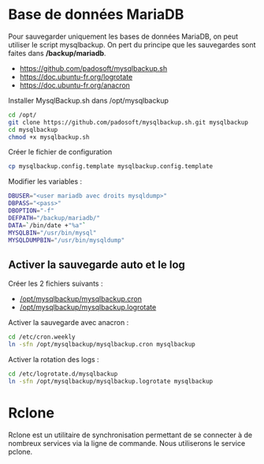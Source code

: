 # Base de données MariaDB

Pour sauvegarder uniquement les bases de données MariaDB, on peut utiliser le script mysqlbackup. On pert du principe que les sauvegardes sont faites dans **/backup/mariadb**.

- https://github.com/padosoft/mysqlbackup.sh
- https://doc.ubuntu-fr.org/logrotate
- https://doc.ubuntu-fr.org/anacron

Installer MysqlBackup.sh dans /opt/mysqlbackup

```bash
cd /opt/
git clone https://github.com/padosoft/mysqlbackup.sh.git mysqlbackup
cd mysqlbackup
chmod +x mysqlbackup.sh
```

Créer le fichier de configuration
```bash
cp mysqlbackup.config.template mysqlbackup.config.template
```

Modifier les variables :
```bash
DBUSER="<user mariadb avec droits mysqldump>"
DBPASS="<pass>"
DBOPTION="-f"
DEFPATH="/backup/mariadb/"
DATA=`/bin/date +"%a"`
MYSQLBIN="/usr/bin/mysql"
MYSQLDUMPBIN="/usr/bin/mysqldump"
```

## Activer la sauvegarde auto et le log

Créer les 2 fichiers suivants :
- [/opt/mysqlbackup/mysqlbackup.cron](./opt/mysqlbackup/mysqlbackup.cron)
- [/opt/mysqlbackup/mysqlbackup.logrotate](./opt/mysqlbackup/mysqlbackup.logrotate)


Activer la sauvegarde avec anacron :
```bash
cd /etc/cron.weekly
ln -sfn /opt/mysqlbackup/mysqlbackup.cron mysqlbackup
```

Activer la rotation des logs :
```bash
cd /etc/logrotate.d/mysqlbackup
ln -sfn /opt/mysqlbackup/mysqlbackup.logrotate mysqlbackup
```

# Rclone

Rclone est un utilitaire de synchronisation permettant de se connecter à de nombreux services via la ligne de commande. Nous utiliserons le service pclone.


